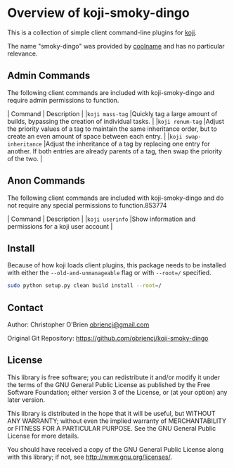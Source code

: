 # Overview of koji-smoky-dingo

This is a collection of simple client command-line plugins for [koji].

[koji]: https://pagure.io/koji

The name "smoky-dingo" was provided by [coolname] and has no particular relevance.

[coolname]: https://pypi.org/project/coolname/


## Admin Commands

The following client commands are included with koji-smoky-dingo and
require admin permissions to function.

| Command | Description |
|`koji mass-tag` |Quickly tag a large amount of builds, bypassing the creation of individual tasks. |
|`koji renum-tag` |Adjust the priority values of a tag to maintain the same inheritance order, but to create an even amount of space between each entry. |
|`koji swap-inheritance` |Adjust the inheritance of a tag by replacing one entry for another. If both entries are already parents of a tag, then swap the priority of the two. |


## Anon Commands

The following client commands are included with koji-smoky-dingo and
do not require any special permissions to function.853774

| Command | Description |
|`koji userinfo` |Show information and permissions for a koji user account |


## Install

Because of how koji loads client plugins, this package needs to be
installed with either the `--old-and-unmanageable` flag or with
`--root=/` specified.

```bash
sudo python setup.py clean build install --root=/
```


## Contact

Author: Christopher O'Brien  <obriencj@gmail.com>

Original Git Repository: <https://github.com/obriencj/koji-smoky-dingo>


## License

This library is free software; you can redistribute it and/or modify
it under the terms of the GNU General Public License as published by
the Free Software Foundation; either version 3 of the License, or (at
your option) any later version.

This library is distributed in the hope that it will be useful, but
WITHOUT ANY WARRANTY; without even the implied warranty of
MERCHANTABILITY or FITNESS FOR A PARTICULAR PURPOSE.  See the GNU
General Public License for more details.

You should have received a copy of the GNU General Public License
along with this library; if not, see <http://www.gnu.org/licenses/>.

